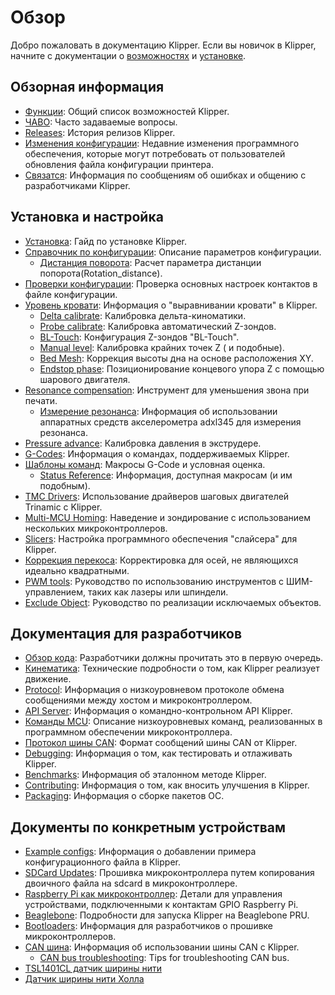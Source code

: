 # Обзор

Добро пожаловать в документацию Klipper. Если вы новичок в Klipper, начните с документации о [возможностях](Features.md) и [установке](Installation.md).

## Обзорная информация

- [Функции](Features.md): Общий список возможностей Klipper.
- [ЧАВО](FAQ.md): Часто задаваемые вопросы.
- [Releases](Releases.md): История релизов Klipper.
- [Изменения конфигурации](Config_Changes.md): Недавние изменения программного обеспечения, которые могут потребовать от пользователей обновления файла конфигурации принтера.
- [Связатся](Contact.md): Информация по сообщениям об ошибках и общению с разработчиками Klipper.

## Установка и настройка

- [Установка](Installation.md): Гайд по установке Klipper.
- [Справочник по конфигурации](Config_Reference.md): Описание параметров конфигурации.
   - [Дистанция поворота](Rotation_Distance.md): Расчет параметра дистанции попорота(Rotation_distance).
- [Проверки конфигурации](Config_checks.md): Проверка основных настроек контактов в файле конфигурации.
- [Уровень кровати](Bed_Level.md): Информация о "выравнивании кровати" в Klipper.
   - [Delta calibrate](Delta_Calibrate.md): Калибровка дельта-киноматики.
   - [Probe calibrate](Probe_Calibrate.md): Калибровка автоматический Z-зондов.
   - [BL-Touch](BLTouch.md): Конфигурация Z-зондов "BL-Touch".
   - [Manual level](Manual_Level.md): Калибровка крайних точек Z ( и подобные).
   - [Bed Mesh](Bed_Mesh.md): Коррекция высоты дна на основе расположения XY.
   - [Endstop phase](Endstop_Phase.md): Позиционирование концевого упора Z с помощью шарового двигателя.
- [Resonance compensation](Resonance_Compensation.md): Инструмент для уменьшения звона при печати.
   - [Измерение резонанса](Measuring_Resonances.md): Информация об использовании аппаратных средств акселерометра adxl345 для измерения резонанса.
- [Pressure advance](Pressure_Advance.md): Калибровка давления в экструдере.
- [G-Codes](G-Codes.md): Информация о командах, поддерживаемых Klipper.
- [Шаблоны команд](Command_Templates.md): Макросы G-Code и условная оценка.
   - [Status Reference](Status_Reference.md): Информация, доступная макросам (и им подобным).
- [TMC Drivers](TMC_Drivers.md): Использование драйверов шаговых двигателей Trinamic с Klipper.
- [Multi-MCU Homing](Multi_MCU_Homing.md): Наведение и зондирование с использованием нескольких микроконтроллеров.
- [Slicers](Slicers.md): Настройка программного обеспечения "слайсера" для Klipper.
- [Коррекция перекоса](Skew_Correction.md): Корректировка для осей, не являющихся идеально квадратными.
- [PWM tools](Using_PWM_Tools.md): Руководство по использованию инструментов с ШИМ-управлением, таких как лазеры или шпиндели.
- [Exclude Object](Exclude_Object.md): Руководство по реализации исключаемых объектов.

## Документация для разработчиков

- [Обзор кода](Code_Overview.md): Разработчики должны прочитать это в первую очередь.
- [Кинематика](Kinematics.md): Технические подробности о том, как Klipper реализует движение.
- [Protocol](Protocol.md): Информация о низкоуровневом протоколе обмена сообщениями между хостом и микроконтроллером.
- [API Server](API_Server.md): Информация о командно-контрольном API Klipper.
- [Команды MCU](MCU_Commands.md): Описание низкоуровневых команд, реализованных в программном обеспечении микроконтроллера.
- [Протокол шины CAN](CANBUS_protocol.md): Формат сообщений шины CAN от Klipper.
- [Debugging](Debugging.md): Информация о том, как тестировать и отлаживать Klipper.
- [Benchmarks](Benchmarks.md): Информация об эталонном методе Klipper.
- [Contributing](CONTRIBUTING.md): Информация о том, как вносить улучшения в Klipper.
- [Packaging](Packaging.md): Информация о сборке пакетов ОС.

## Документы по конкретным устройствам

- [Example configs](Example_Configs.md): Информация о добавлении примера конфигурационного файла в Klipper.
- [SDCard Updates](SDCard_Updates.md): Прошивка микроконтроллера путем копирования двоичного файла на sdcard в микроконтроллере.
- [Raspberry Pi как микроконтроллер](RPi_microcontroller.md): Детали для управления устройствами, подключенными к контактам GPIO Raspberry Pi.
- [Beaglebone](Beaglebone.md): Подробности для запуска Klipper на Beaglebone PRU.
- [Bootloaders](Bootloaders.md): Информация для разработчиков о прошивке микроконтроллеров.
- [CAN шина](CANBUS.md): Информация об использовании шины CAN с Klipper.
   - [CAN bus troubleshooting](CANBUS_Troubleshooting.md): Tips for troubleshooting CAN bus.
- [TSL1401CL датчик ширины нити](TSL1401CL_Filament_Width_Sensor.md)
- [Датчик ширины нити Холла](Hall_Filament_Width_Sensor.md)
